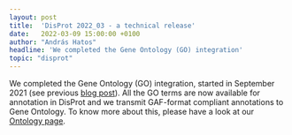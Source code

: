 ```yaml
---
layout: post
title:  'DisProt 2022_03 - a technical release'
date:   2022-03-09 15:00:00 +0100
author: "András Hatos"
headline: 'We completed the Gene Ontology (GO) integration'
topic: "disprot"
---
```


We completed the Gene Ontology (GO) integration, started in September 2021 (see previous [blog post][post]). 
All the GO terms are now available for annotation in DisProt and we transmit GAF-format compliant annotations to Gene Ontology.
To know more about this, please have a look at our [Ontology page][ontologyPage].

[post]: https://biocomputingup.github.io/2021/09/10/Partner_of_GO/
[ontologyPage]: https://disprot.org/ontology
